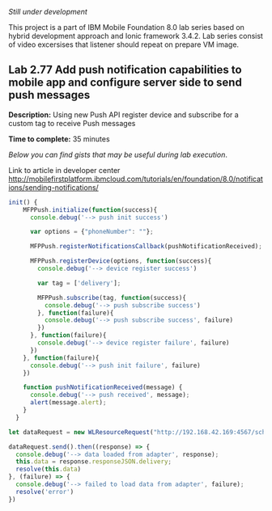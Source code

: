 *Still under development*

This project is a part of IBM Mobile Foundation 8.0 lab series based on hybrid development approach and Ionic framework 3.4.2. Lab series consist of video excersises that listener should repeat on prepare VM image. 

## Lab 2.77 Add push notification capabilities to mobile app and configure server side to send push messages

**Description:** Using new Push API register device and subscribe for a custom tag to receive Push messages 

**Time to complete:** 35 minutes 

*Below you can find gists that may be useful during lab execution*. 

Link to article in developer center http://mobilefirstplatform.ibmcloud.com/tutorials/en/foundation/8.0/notifications/sending-notifications/

```typescript
init() {
    MFPPush.initialize(function(success){
      console.debug('--> push init success')

      var options = {"phoneNumber": ""};

      MFPPush.registerNotificationsCallback(pushNotificationReceived);

      MFPPush.registerDevice(options, function(success){
        console.debug('--> device register success')

        var tag = ['delivery'];

        MFPPush.subscribe(tag, function(success){
          console.debug('--> push subscribe success')
        }, function(failure){
          console.debug('--> push subscribe success', failure)
        })
      }, function(failure){
        console.debug('--> device register failure', failure)
      })
    }, function(failure){
      console.debug('--> push init failure', failure)
    })

    function pushNotificationReceived(message) {
      console.debug('--> push received', message);
      alert(message.alert);
    }
  }
```

```typescript
let dataRequest = new WLResourceRequest("http://192.168.42.169:4567/schedule", WLResourceRequest.GET);

dataRequest.send().then((response) => {
  console.debug('--> data loaded from adapter', response);
  this.data = response.responseJSON.delivery;
  resolve(this.data)
}, (failure) => {
  console.debug('--> failed to load data from adapter', failure);
  resolve('error')
})

```
